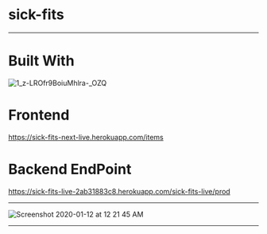 # sick-fits


<hr/>

# Built With

![1_z-LROfr9BoiuMhlra-_OZQ](https://user-images.githubusercontent.com/43617894/72209213-e0a5e880-34d1-11ea-85ac-e2694ccd669b.png)

# Frontend 

https://sick-fits-next-live.herokuapp.com/items

# Backend EndPoint

https://sick-fits-live-2ab31883c8.herokuapp.com/sick-fits-live/prod

<hr/>

![Screenshot 2020-01-12 at 12 21 45 AM](https://user-images.githubusercontent.com/43617894/72209165-8573f600-34d1-11ea-8a46-6f4ef5b0e2a4.png)


<hr/>


